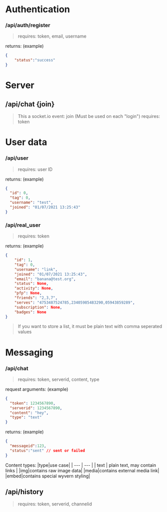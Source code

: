 # Authentication
### /api/auth/register
> requires: token, email, username

returns: (example)
```json
{
    "status":"success"
}
```
# Server
## /api/chat {join} 
> This a socket.io event: join
> (Must be used on each "login")
> requires: token

# User data
### /api/user
> requires: user ID

returns: (example)
```json
{
  "id": 0,
  "tag": 0, 
  "username": "test", 
  "joined": "01/07/2021 13:25:43"
}
```
### /api/real_user
> requires: token

returns: (example)
```json
{
    "id": 1, 
    "tag": 0, 
    "username": "link", 
    "joined": "01/07/2021 13:25:43", 
    "email": "banana@test.org", 
    "status": None, 
    "activity": None, 
    "pfp": None, 
    "friends": "2,3,7", 
    "serves": "4753487524785,23405985483290,05943859289", 
    "subscription": None, 
    "badges": None
}
```
> If you want to store a list, it must be plain text with comma seperated values

# Messaging

### /api/chat
>requires: token, serverid, content, type

request arguments: (example)
```json
{
  "token": 1234567890,
  "serverid": 1234567890, 
  "content": "hey", 
  "type": "text"
}
```
returns: (example)
```json
{
  "messageid":123,
  "status":"sent" // sent or failed
}
```
Content types:
|type|use case|
| --- | --- |
| text | plain text, may contain links |
|img|contains raw image data|
|media|contains external media link|
|embed|contains special wyvern styling|

## /api/history
> requires: token, serverid, channelid
